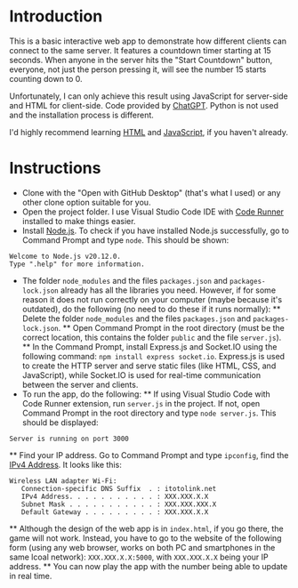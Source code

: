 # Introduction
This is a basic interactive web app to demonstrate how different clients can connect to the same server. It features a countdown timer starting at 15 seconds. When anyone in the server hits the "Start Countdown" button, everyone, not just the person pressing it, will see the number 15 starts counting down to 0.

Unfortunately, I can only achieve this result using JavaScript for server-side and HTML for client-side. Code provided by [ChatGPT](https://chat.openai.com/share/abefeeb5-8ab3-4c00-b232-aa4c3e4e080c). Python is not used and the installation process is different.

I'd highly recommend learning [HTML](https://www.youtube.com/watch?v=kUMe1FH4CHE) and [JavaScript](https://www.youtube.com/watch?v=PkZNo7MFNFg), if you haven't already.
# Instructions
* Clone with the "Open with GitHub Desktop" (that's what I used) or any other clone option suitable for you.
* Open the project folder. I use Visual Studio Code IDE with [Code Runner](https://youtu.be/n0hBK3_QT9A) installed to make things easier.
* Install [Node.js](https://nodejs.org/en). To check if you have installed Node.js successfully, go to Command Prompt and type `node`. This should be shown:
```
Welcome to Node.js v20.12.0.
Type ".help" for more information.
```
* The folder `node_modules` and the files `packages.json` and `packages-lock.json` already has all the libraries you need. However, if for some reason it does not run correctly on your computer (maybe because it's outdated), do the following (no need to do these if it runs normally):
** Delete the folder `node_modules` and the files `packages.json` and `packages-lock.json`.
** Open Command Prompt in the root directory (must be the correct location, this contains the folder `public` and the file `server.js`).
** In the Command Prompt, install Express.js and Socket.IO using the following command: `npm install express socket.io`. Express.js is used to create the HTTP server and serve static files (like HTML, CSS, and JavaScript), while Socket.IO is used for real-time communication between the server and clients.
* To run the app, do the following:
** If using Visual Studio Code with Code Runner extension, run `server.js` in the project. If not, open Command Prompt in the root directory and type `node server.js`. This should be displayed:
```
Server is running on port 3000
```
** Find your IP address. Go to Command Prompt and type `ipconfig`, find the [IPv4 Address](https://youtu.be/_whymdfq-R4?list=PLzMcBGfZo4-kR7Rh-7JCVDN8lm3Utumvq&t=837). It looks like this:
```
Wireless LAN adapter Wi-Fi:
   Connection-specific DNS Suffix  . : itotolink.net
   IPv4 Address. . . . . . . . . . . : XXX.XXX.X.X
   Subnet Mask . . . . . . . . . . . : XXX.XXX.XXX.X
   Default Gateway . . . . . . . . . : XXX.XXX.X.X
```
** Although the design of the web app is in `index.html`, if you go there, the game will not work. Instead, you have to go to the website of the following form (using any web browser, works on both PC and smartphones in the same lcoal network): `XXX.XXX.X.X:5000`, with `XXX.XXX.X.X` being your IP address.
** You can now play the app with the number being able to update in real time.
